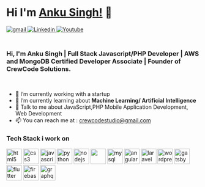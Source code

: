 # Hi I'm [Anku Singh!](https://github.com/CrewCodeAnku) 👋

<a href="mailto:crewcodestudio@gmail.com?hl=en" target="_blank">
<img src=https://img.shields.io/badge/gmail-%23DC493C.svg?&style=for-the-badge&logo=gmail&logoColor=white alt=gmail style="margin-bottom: 5px;" />
</a>
<a href="https://www.linkedin.com/in/anku-singh-7b32a082/" target="_blank">
<img src=https://img.shields.io/badge/linkedin-%231E77B5.svg?&style=for-the-badge&logo=linkedin&logoColor=white alt=Linkedin style="margin-bottom: 5px;" />
</a>
<a href="https://www.youtube.com/channel/UCgON7jg9LfWpALA263rhLyg?sub_confirmation=1">
<img alt="Youtube" title="Youtube" src="https://img.shields.io/badge/-YouTube-red?style=for-the-badge&logo=youtube&logoColor=white"/>
</a>

<br />
<br />

<h3>
Hi, I'm Anku Singh 
| Full Stack Javascript/PHP Developer 
| AWS and MongoDB Certified Developer Associate | Founder of CrewCode Solutions.
</h3>

<br/>

- 🔭 I’m currently working with a startup<br/>
- 🌱 I’m currently learning about <strong>Machine Learning/ Artificial Intelligence</strong>
- 🤔 Talk to me about JavaScript,PHP Mobile Application Development, Web Development
- :mailbox: You can reach me at : crewcodestudio@gmail.com<br/>

<h3>Tech Stack i work on</h3>
<p align="left">  
 <img src="https://img.icons8.com/color/48/000000/html-5.png" alt="html5" width="40" height="40"/>
 <img src="https://img.icons8.com/color/48/000000/css3.png" alt="css3" width="40" height="40"/> 
 <img src="https://img.icons8.com/color/48/000000/javascript.png" alt="javascript" width="40" height="40"/> 
 <img src="https://img.icons8.com/ultraviolet/40/000000/react.png" alt="python" width="40" height="40"/> 
 <img src="https://img.icons8.com/color/48/000000/nodejs.png" width="40" height="40" alt="nodejs" /> 
 <img src="https://img.icons8.com/color/48/000000/mongodb.png" width="40" height="40" />
 <img src="https://img.icons8.com/color/48/000000/mysql-logo.png" alt="mysql" width="40" height="40"/>
 <img src="https://img.icons8.com/color/48/000000/angularjs.png" alt="angular" width="40" height="40"/>
 <img src="https://img.icons8.com/fluency/48/000000/laravel.png" alt="laravel" width="40" height="40"/>
 <img src="https://img.icons8.com/color/48/000000/wordpress.png" alt="wordpress" width="40" height="40"/>
 <img src="https://img.icons8.com/color/48/000000/gatsbyjs.png" alt="gatsby" width="40" height="40"/>
 <img src="https://img.icons8.com/fluency/48/000000/flutter.png" alt="flutter" width="40" height="40"/>
 <img src="https://img.icons8.com/color/48/000000/firebase.png" alt="firebase" width="40" height="40"/>
 <img src="https://img.icons8.com/color/48/000000/graphql.png" alt="graphql" width="40" height="40"/>
 </p>
